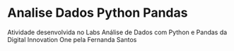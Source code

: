# Analise Dados Python Pandas
Atividade desenvolvida no Labs Análise de Dados com Python e Pandas da Digital Innovation One pela Fernanda Santos
